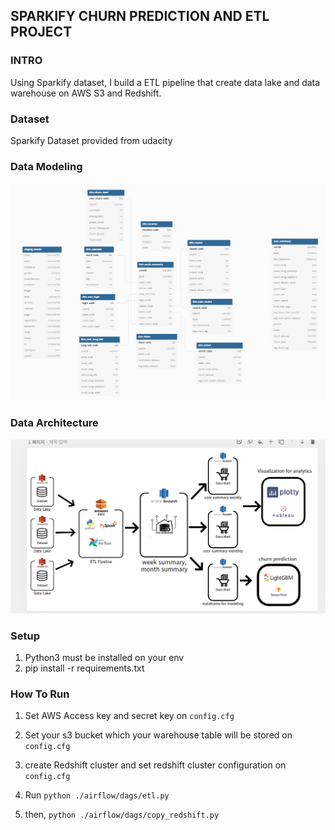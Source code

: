 ## SPARKIFY CHURN PREDICTION AND ETL PROJECT 


### INTRO 

Using Sparkify dataset, I build a ETL pipeline that create 
data lake and data warehouse on AWS S3 and Redshift. 

### Dataset

Sparkify Dataset provided from udacity 

### Data Modeling 

<img src="./img/sparkify_churn_diagram_fix.png">

### Data Architecture 

<img src="./img/architecture_final.png">


### Setup
1. Python3 must be installed on your env
2. pip install -r requirements.txt


### How To Run
1. Set AWS Access key and secret key on `config.cfg` 
2. Set your s3 bucket which your warehouse table will be stored  on `config.cfg`
3. create Redshift cluster and set redshift cluster configuration on `config.cfg`

4. Run `python ./airflow/dags/etl.py`
6. then, `python ./airflow/dags/copy_redshift.py`
